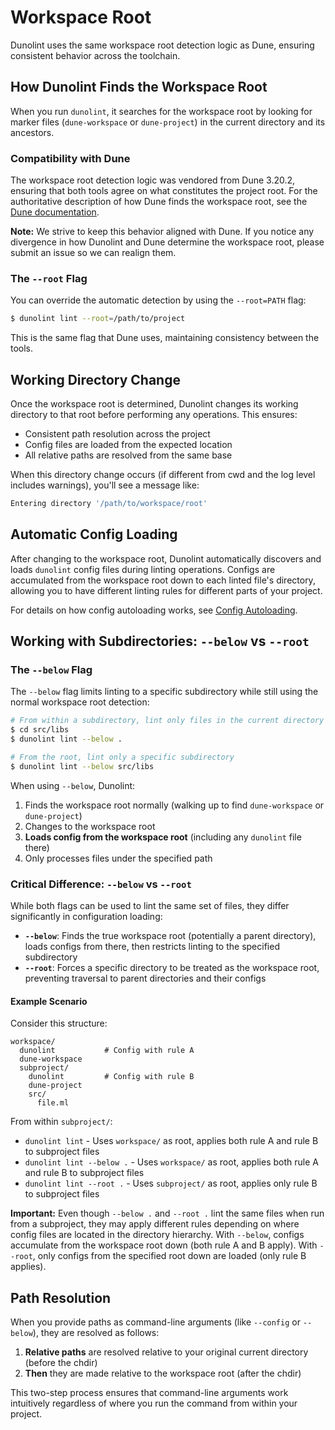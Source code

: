 # Workspace Root

Dunolint uses the same workspace root detection logic as Dune, ensuring consistent behavior across the toolchain.

## How Dunolint Finds the Workspace Root

When you run `dunolint`, it searches for the workspace root by looking for marker files (`dune-workspace` or `dune-project`) in the current directory and its ancestors.

### Compatibility with Dune

The workspace root detection logic was vendored from Dune 3.20.2, ensuring that both tools agree on what constitutes the project root. For the authoritative description of how Dune finds the workspace root, see the [Dune documentation](https://dune.readthedocs.io/en/stable/usage.html#finding-the-root).

**Note:** We strive to keep this behavior aligned with Dune. If you notice any divergence in how Dunolint and Dune determine the workspace root, please submit an issue so we can realign them.

### The `--root` Flag

You can override the automatic detection by using the `--root=PATH` flag:

<!-- $MDX skip -->
```bash
$ dunolint lint --root=/path/to/project
```

This is the same flag that Dune uses, maintaining consistency between the tools.

## Working Directory Change

Once the workspace root is determined, Dunolint changes its working directory to that root before performing any operations. This ensures:

- Consistent path resolution across the project
- Config files are loaded from the expected location
- All relative paths are resolved from the same base

When this directory change occurs (if different from cwd and the log level includes warnings), you'll see a message like:

<!-- $MDX skip -->
```bash
Entering directory '/path/to/workspace/root'
```

## Automatic Config Loading

After changing to the workspace root, Dunolint automatically discovers and loads `dunolint` config files during linting operations. Configs are accumulated from the workspace root down to each linted file's directory, allowing you to have different linting rules for different parts of your project.

For details on how config autoloading works, see [Config Autoloading](./config/autoloading.md).

## Working with Subdirectories: `--below` vs `--root`

### The `--below` Flag

The `--below` flag limits linting to a specific subdirectory while still using the normal workspace root detection:

<!-- $MDX skip -->
```bash
# From within a subdirectory, lint only files in the current directory and below
$ cd src/libs
$ dunolint lint --below .

# From the root, lint only a specific subdirectory
$ dunolint lint --below src/libs
```

When using `--below`, Dunolint:
1. Finds the workspace root normally (walking up to find `dune-workspace` or `dune-project`)
2. Changes to the workspace root
3. **Loads config from the workspace root** (including any `dunolint` file there)
4. Only processes files under the specified path

### Critical Difference: `--below` vs `--root`

While both flags can be used to lint the same set of files, they differ significantly in configuration loading:

- **`--below`**: Finds the true workspace root (potentially a parent directory), loads configs from there, then restricts linting to the specified subdirectory
- **`--root`**: Forces a specific directory to be treated as the workspace root, preventing traversal to parent directories and their configs

#### Example Scenario

Consider this structure:
```text
workspace/
  dunolint           # Config with rule A
  dune-workspace
  subproject/
    dunolint         # Config with rule B
    dune-project
    src/
      file.ml
```

From within `subproject/`:
- `dunolint lint` - Uses `workspace/` as root, applies both rule A and rule B to subproject files
- `dunolint lint --below .` - Uses `workspace/` as root, applies both rule A and rule B to subproject files
- `dunolint lint --root .` - Uses `subproject/` as root, applies only rule B to subproject files

**Important:** Even though `--below .` and `--root .` lint the same files when run from a subproject, they may apply different rules depending on where config files are located in the directory hierarchy. With `--below`, configs accumulate from the workspace root down (both rule A and B apply). With `--root`, only configs from the specified root down are loaded (only rule B applies).

## Path Resolution

When you provide paths as command-line arguments (like `--config` or `--below`), they are resolved as follows:

1. **Relative paths** are resolved relative to your original current directory (before the chdir)
2. **Then** they are made relative to the workspace root (after the chdir)

This two-step process ensures that command-line arguments work intuitively regardless of where you run the command from within your project.
